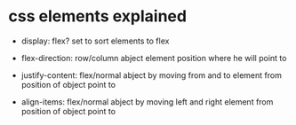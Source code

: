 # css elements explained


- display: flex?
set to sort elements to flex

- flex-direction: row/column
abject element position where he will point to

- justify-content: flex/normal
abject by moving from and to element from position of object point to

- align-items: flex/normal
abject by moving left and right element from position of object point to